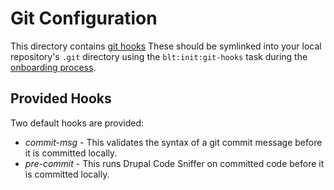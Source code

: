 # Git Configuration

This directory contains
[git hooks](https://git-scm.com/book/en/v2/Customizing-Git-Git-Hooks)
These should be symlinked into your local repository's `.git` directory using
the `blt:init:git-hooks` task during the
[onboarding process](../../readme/onboarding.md).

## Provided Hooks

Two default hooks are provided:

* _commit-msg_ - This validates the syntax of a git commit message before it is committed locally.
* _pre-commit_ - This runs Drupal Code Sniffer on committed code before it is committed locally.
